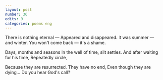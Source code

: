 ```yaml
---
layout: post
number: 36
edits: 9
categories: poems eng
---
```


There is nothing eternal — 
Appeared and disappeared. 
It was summer — and winter. 
You won't come back — it's a shame. 

Days, months and seasons
In the well of time, silt settles.
And after waiting for his time,
Repeatedly circle,

Because they are resurrected.
They have no end,
Even though they are dying...
Do you hear God's call?
